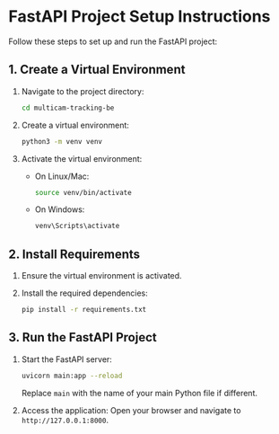 # FastAPI Project Setup Instructions

Follow these steps to set up and run the FastAPI project:

## 1. Create a Virtual Environment

1. Navigate to the project directory:

    ```bash
    cd multicam-tracking-be
    ```

2. Create a virtual environment:

    ```bash
    python3 -m venv venv
    ```

3. Activate the virtual environment:
    - On Linux/Mac:

      ```bash
      source venv/bin/activate
      ```

    - On Windows:

      ```bash
      venv\Scripts\activate
      ```

## 2. Install Requirements

1. Ensure the virtual environment is activated.
2. Install the required dependencies:

    ```bash
    pip install -r requirements.txt
    ```

## 3. Run the FastAPI Project

1. Start the FastAPI server:

    ```bash
    uvicorn main:app --reload
    ```

    Replace `main` with the name of your main Python file if different.

2. Access the application:
    Open your browser and navigate to `http://127.0.0.1:8000`.

<!-- 3. API Documentation:
    - Swagger UI: `http://127.0.0.1:8000/docs`
    - ReDoc: `http://127.0.0.1:8000/redoc` -->
